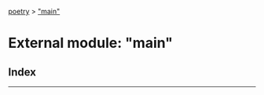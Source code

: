 [poetry](../README.md) > ["main"](../modules/_main_.md)



# External module: "main"

## Index


---
